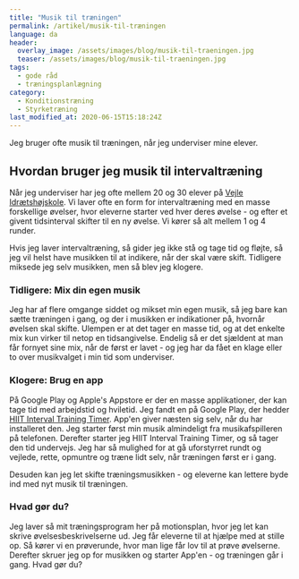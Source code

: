 ```yaml
---
title: "Musik til træningen"
permalink: /artikel/musik-til-træningen
language: da
header:
  overlay_image: /assets/images/blog/musik-til-traeningen.jpg
  teaser: /assets/images/blog/musik-til-traeningen.jpg
tags:
  - gode råd
  - træningsplanlægning
category:
  - Konditionstræning
  - Styrketræning
last_modified_at: 2020-06-15T15:18:24Z
---
```


Jeg bruger ofte musik til træningen, når jeg underviser mine elever. 

## Hvordan bruger jeg musik til intervaltræning

Når jeg underviser har jeg ofte mellem 20 og 30 elever på [Vejle Idrætshøjskole](http://vih.dk). Vi laver ofte en form for intervaltræning med en masse forskellige øvelser, hvor eleverne starter ved hver deres øvelse - og efter et givent tidsinterval skifter til en ny øvelse. Vi kører så alt mellem 1 og 4 runder.

Hvis jeg laver intervaltræning, så gider jeg ikke stå og tage tid og fløjte, så jeg vil helst have musikken til at indikere, når der skal være skift. Tidligere miksede jeg selv musikken, men så blev jeg klogere.

### Tidligere: Mix din egen musik

Jeg har af flere omgange siddet og mikset min egen musik, så jeg bare kan sætte træningen i gang, og der i musikken er indikationer på, hvornår øvelsen skal skifte. Ulempen er at det tager en masse tid, og at det enkelte mix kun virker til netop en tidsangivelse. Endelig så er det sjældent at man får fornyet sine mix, når de først er lavet - og jeg har da fået en klage eller to over musikvalget i min tid som underviser.

### Klogere: Brug en app

På Google Play og Apple's Appstore er der en masse applikationer, der kan tage tid med arbejdstid og hviletid. Jeg fandt en på Google Play, der hedder [HIIT Interval Training Timer](https://play.google.com/store/apps/details?id=com.ihunda.android.hiit&hl=da). App'en giver næsten sig selv, når du har installeret den. Jeg starter først min musik almindeligt fra musikafspilleren på telefonen. Derefter starter jeg HIIT Interval Training Timer, og så tager den tid undervejs. Jeg har så mulighed for at gå uforstyrret rundt og vejlede, rette, opmuntre og træne lidt selv, når træningen først er i gang.

Desuden kan jeg let skifte træningsmusikken - og eleverne kan lettere byde ind med nyt musik til træningen.

### Hvad gør du?

Jeg laver så mit træningsprogram her på motionsplan, hvor jeg let kan skrive øvelsesbeskrivelserne ud. Jeg får eleverne til at hjælpe med at stille op. Så kører vi en prøverunde, hvor man lige får lov til at prøve øvelserne. Derefter skruer jeg op for musikken og starter App'en - og træningen går i gang. Hvad gør du?

